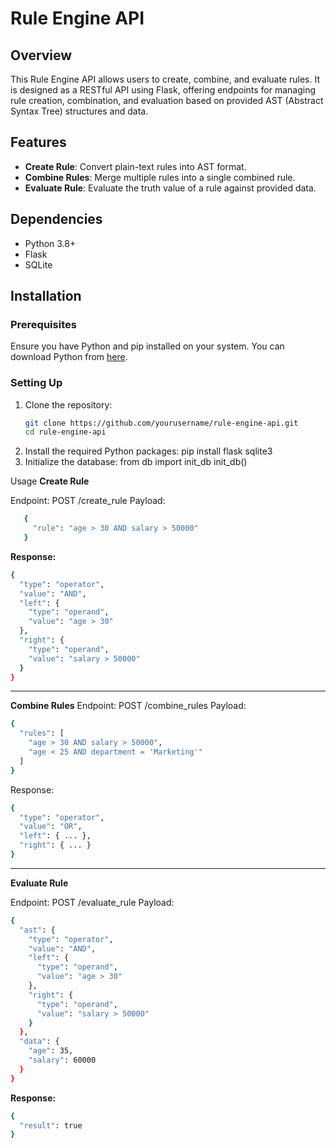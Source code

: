 # Rule Engine API

## Overview
This Rule Engine API allows users to create, combine, and evaluate rules. It is designed as a RESTful API using Flask, offering endpoints for managing rule creation, combination, and evaluation based on provided AST (Abstract Syntax Tree) structures and data.

## Features
- **Create Rule**: Convert plain-text rules into AST format.
- **Combine Rules**: Merge multiple rules into a single combined rule.
- **Evaluate Rule**: Evaluate the truth value of a rule against provided data.

## Dependencies
- Python 3.8+
- Flask
- SQLite

## Installation

### Prerequisites
Ensure you have Python and pip installed on your system. You can download Python from [here](https://www.python.org/downloads/).

### Setting Up
1. Clone the repository:
   ```bash
   git clone https://github.com/yourusername/rule-engine-api.git
   cd rule-engine-api
2. Install the required Python packages:
  pip install flask sqlite3
3. Initialize the database:
  from db import init_db
  init_db()

Usage
**Create Rule**

Endpoint: POST /create_rule Payload:
```bash
   {
     "rule": "age > 30 AND salary > 50000"
   }
```
**Response:**
``` bash
{
  "type": "operator",
  "value": "AND",
  "left": {
    "type": "operand",
    "value": "age > 30"
  },
  "right": {
    "type": "operand",
    "value": "salary > 50000"
  }
}
```
****************************************************
**Combine Rules**
Endpoint: POST /combine_rules Payload:
```bash
{
  "rules": [
    "age > 30 AND salary > 50000",
    "age < 25 AND department = 'Marketing'"
  ]
}
```
Response:
```bash
{
  "type": "operator",
  "value": "OR",
  "left": { ... },
  "right": { ... }
}
```
****************************************************
**Evaluate Rule**

Endpoint: POST /evaluate_rule Payload:
```bash
{
  "ast": {
    "type": "operator",
    "value": "AND",
    "left": {
      "type": "operand",
      "value": "age > 30"
    },
    "right": {
      "type": "operand",
      "value": "salary > 50000"
    }
  },
  "data": {
    "age": 35,
    "salary": 60000
  }
}
```
**Response:**
```bash
{
  "result": true
}
```
